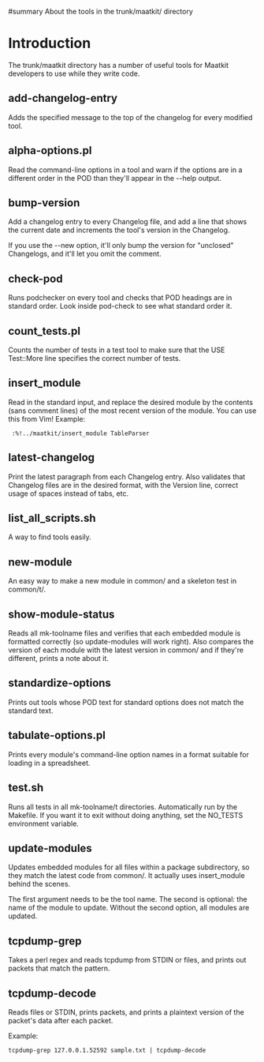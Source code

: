 ﻿#summary About the tools in the trunk/maatkit/ directory

# Introduction #

The trunk/maatkit directory has a number of useful tools for Maatkit developers to use while they write code.

## add-changelog-entry ##

Adds the specified message to the top of the changelog for every modified tool.

## alpha-options.pl ##

Read the command-line options in a tool and warn if the options are in a different order in the POD than they'll appear in the --help output.

## bump-version ##

Add a changelog entry to every Changelog file, and add a line that shows the current date and increments the tool's version in the Changelog.

If you use the --new option, it'll only bump the version for "unclosed" Changelogs, and it'll let you omit the comment.

## check-pod ##

Runs podchecker on every tool and checks that POD headings are in standard order.  Look inside pod-check to see what standard order it.

## count\_tests.pl ##

Counts the number of tests in a test tool to make sure that the USE Test::More line specifies the correct number of tests.

## insert\_module ##

Read in the standard input, and replace the desired module by the contents (sans comment lines) of the most recent version of the module.  You can use this from Vim!  Example:

```
 :%!../maatkit/insert_module TableParser
```

## latest-changelog ##

Print the latest paragraph from each Changelog entry.  Also validates that Changelog files are in the desired format, with the Version line, correct usage of spaces instead of tabs, etc.

## list\_all\_scripts.sh ##

A way to find tools easily.

## new-module ##

An easy way to make a new module in common/ and a skeleton test in common/t/.

## show-module-status ##

Reads all mk-toolname files and verifies that each embedded module is formatted correctly (so update-modules will work right).  Also compares the version of each module with the latest version in common/ and if they're different, prints a note about it.

## standardize-options ##

Prints out tools whose POD text for standard options does not match the standard text.

## tabulate-options.pl ##

Prints every module's command-line option names in a format suitable for loading in a spreadsheet.

## test.sh ##

Runs all tests in all mk-toolname/t directories.  Automatically run by the Makefile.  If you want it to exit without doing anything, set the NO\_TESTS environment variable.

## update-modules ##

Updates embedded modules for all files within a package subdirectory, so they match the latest code from common/.  It actually uses insert\_module behind the scenes.

The first argument needs to be the tool name.  The second is optional: the name of the module to update.  Without the second option, all modules are updated.

## tcpdump-grep ##

Takes a perl regex and reads tcpdump from STDIN or files, and prints out packets that match the pattern.

## tcpdump-decode ##

Reads files or STDIN, prints packets, and prints a plaintext version of the packet's data after each packet.

Example:

```
tcpdump-grep 127.0.0.1.52592 sample.txt | tcpdump-decode
```